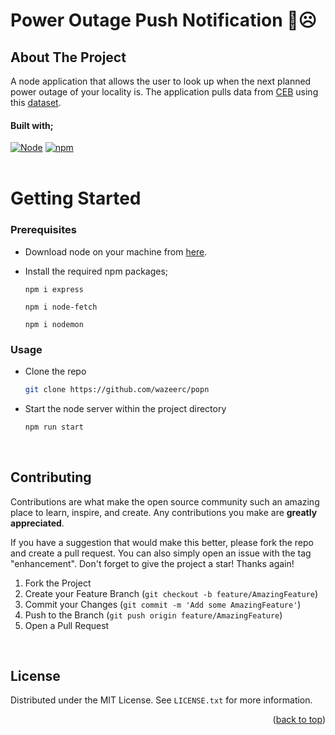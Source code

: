 <!-- ReadMe template forked from: https://github.com/othneildrew/Best-README-Template -->

<a name="readme-top"></a>
# Power Outage Push Notification 🔌☹️
<!-- ABOUT THE PROJECT -->

## About The Project

A node application that allows the user to look up when the next planned power outage of your locality is. The application pulls data from [CEB](https://ceb.mu/customer-corner/power-outage-information) using this [dataset](https://github.com/MrSunshyne/mauritius-dataset-electricity). 
<br>
#### Built with;

[![Node][Node.js]][Node-url]
[![npm][npm]][npm-url]
<br><br>
<!-- GETTING STARTED -->
# Getting Started

### Prerequisites

- Download node on your machine from [here](https://nodejs.org/en/download/).
- Install the required npm packages;

  ```
  npm i express
  ```
  ```
  npm i node-fetch
  ```
    ```
  npm i nodemon
  ```

<!-- USAGE EXAMPLES -->
### Usage

- Clone the repo

  ```sh
  git clone https://github.com/wazeerc/popn
  ```

- Start the node server within the project directory

  ```sh
  npm run start
  ``` 
<br>

<!-- CONTRIBUTING -->
## Contributing

Contributions are what make the open source community such an amazing place to learn, inspire, and create. Any contributions you make are **greatly appreciated**.

If you have a suggestion that would make this better, please fork the repo and create a pull request. You can also simply open an issue with the tag "enhancement".
Don't forget to give the project a star! Thanks again!

1. Fork the Project
2. Create your Feature Branch (`git checkout -b feature/AmazingFeature`)
3. Commit your Changes (`git commit -m 'Add some AmazingFeature'`)
4. Push to the Branch (`git push origin feature/AmazingFeature`)
5. Open a Pull Request

<br>

<!-- LICENSE -->
## License

Distributed under the MIT License. See `LICENSE.txt` for more information.

<p align="right">(<a href="#readme-top">back to top</a>)</p>


<!-- MARKDOWN LINKS & IMAGES -->
[Node.js]: https://img.shields.io/badge/node.js-000000?style=for-the-badge&logo=nodedotjs&logoColor=white
[Node-url]: https://nodejs.org/
[npm]: https://img.shields.io/badge/npm-000000?style=for-the-badge&logo=npm&logoColor=white
[npm-url]: https://www.npmjs.com/
